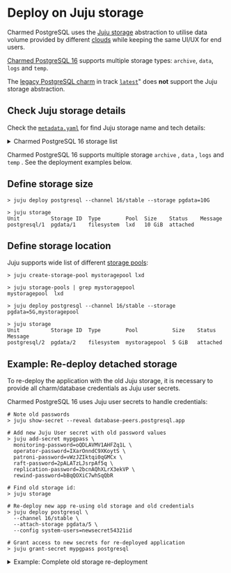 # Deploy on Juju storage

Charmed PostgreSQL uses the [Juju storage](https://documentation.ubuntu.com/juju/3.6/reference/storage/) abstraction to utilise data volume provided by different [clouds](https://documentation.ubuntu.com/juju/3.6/reference/cloud/#cloud) while keeping the same UI/UX for end users.

[Charmed PostgreSQL 16](https://charmhub.io/postgresql?channel=16/stable) supports multiple storage types: `archive`, `data`, `logs` and `temp`.

The [legacy PostgreSQL charm](/explanation/charm-versions/legacy-charm) in track [`latest`](https://charmhub.io/postgresql?channel=latest/stable)" does **not** support the Juju storage abstraction.

## Check Juju storage details

Check the [`metadata.yaml`](https://github.com/canonical/postgresql-operator/blob/16/edge/metadata.yaml) for find Juju storage name and tech details:

<details><summary>Charmed PostgreSQL 16 storage list</summary>

```text
storage:
  archive:
    type: filesystem
    location: /var/snap/charmed-postgresql/common/data/archive
  data:
    type: filesystem
    location: /var/snap/charmed-postgresql/common/var/lib/postgresql
  logs:
    type: filesystem
    location: /var/snap/charmed-postgresql/common/data/logs
  temp:
    type: filesystem
    location: /var/snap/charmed-postgresql/common/data/temp
```
</details>

Charmed PostgreSQL 16 supports multiple storage `archive` , `data` , `logs` and `temp` . See the deployment examples below.

## Define storage size

```text
> juju deploy postgresql --channel 16/stable --storage pgdata=10G

> juju storage
Unit          Storage ID  Type        Pool  Size    Status    Message
postgresql/1  pgdata/1    filesystem  lxd   10 GiB  attached  
```

## Define storage location

Juju supports wide list of different [storage pools](https://bobcares.com/blog/lxd-create-storage-pool/):

```text
> juju create-storage-pool mystoragepool lxd

> juju storage-pools | grep mystoragepool
mystoragepool  lxd       

> juju deploy postgresql --channel 16/stable --storage pgdata=5G,mystoragepool

> juju storage
Unit          Storage ID  Type        Pool           Size    Status    Message
postgresql/2  pgdata/2    filesystem  mystoragepool  5 GiB   attached  
```

## Example: Re-deploy detached storage

To re-deploy the application with the old Juju storage, it is necessary to provide all charm/database credentials as Juju user secrets. 

Charmed PostgreSQL 16 uses Juju user secrets to handle credentials:
<!--TODO: separate commands-->

```text
# Note old passwords
> juju show-secret --reveal database-peers.postgresql.app

# Add new Juju User secret with old password values
> juju add-secret mypgpass \
  monitoring-password=oQDLAVMV1AHFZq1L \
  operator-password=IXarOnndC9XKoytS \
  patroni-password=vWzJZIktqi0qGMCx \
  raft-password=2pALATzLJsrpAf5q \
  replication-password=2bcnAQhXLrX3ekVP \
  rewind-password=bBqQOXiC7whSqQbR

# Find old storage id:
> juju storage

# Re-deploy new app re-using old storage and old credentials
> juju deploy postgresql \
  --channel 16/stable \
  --attach-storage pgdata/5 \
  --config system-users=newsecret54321id

# Grant access to new secrets for re-deployed application
> juju grant-secret mypgpass postgresql
```

<details><summary>Example: Complete old storage re-deployment</summary>

Prepare the test data to restore later:
```text
# Add a new model
> juju add-model teststorage

# Deploy the new postgresql to dump storage with credentials
> juju deploy postgresql --channel 16/stable --storage pgdata=5Gcompleted
Deployed "postgresql" from charm-hub charm "postgresql", revision 613 in channel 16/stable on ubuntu@24.04/stable

# Wait for deployment completed:
> juju status
...
Unit           Workload  Agent  Machine  Public address  Ports     Message
postgresql/0*  active    idle   0        10.189.210.99   5432/tcp  Primary

# Reveal the Juju secrets for the simpliest DB access:
> juju show-secret --reveal database-peers.postgresql.app
d09v83poie738j7af4n0:
  revision: 2
  checksum: 9e28910800d4dd94cd655d5d5f49a9bb7e4b7fbf6dde232328e4f6734c7bdf84
  owner: postgresql
  label: database-peers.postgresql.app
  created: 2025-05-01T22:22:07Z
  updated: 2025-05-01T22:22:10Z
  content:
    monitoring-password: 6inFApK8IyJuJ6LG
    operator-password: I8mkza6vIhD2w1Rh
    patroni-password: JAYSlB3mQXi9g4fc
    raft-password: eFWUOCYb1lIOpGuM
    replication-password: SFBx8OL9XxXiWwcC
    rewind-password: 92xT4yTniiG7OEch

# Create a test data
> PGPASSWORD=I8mkza6vIhD2w1Rh psql -h 10.189.210.99 -U operator -d postgres -c "create table a (id int);"                                                                              
CREATE TABLE
> PGPASSWORD=I8mkza6vIhD2w1Rh psql -h 10.189.210.99 -U operator -d postgres -c "\d"
        List of relations
 Schema | Name | Type  |  Owner   
--------+------+-------+----------
 public | a    | table | operator
(1 row)

# Check the storage status
> juju storage
Unit          Storage ID  Type        Pool  Size     Status    Message
postgresql/0  pgdata/0    filesystem  lxd   5.0 GiB  attached  

# Remove the old application keeping the storage:
> juju remove-application postgresql --destroy-storage=false
WARNING This command will perform the following actions:
will remove application postgresql
- will remove unit postgresql/0
- will detach storage pgdata/0
Continue [y/N]? y

# Check the status (app and secrets are gone, but storage stays):
> juju status
Model        Controller  Cloud/Region         Version  SLA          Timestamp
teststorage  lxd         localhost/localhost  3.6.5    unsupported  00:28:44+02:00

Model "admin/teststorage" is empty.

> juju secrets
ID  Name  Owner  Rotation  Revision  Last updated

> juju storage
Unit  Storage ID  Type        Pool  Size     Status    Message
      pgdata/0    filesystem  lxd   5.0 GiB  detached  
```

Re-deploy the postgresql application reusing storage `pgdata/0 `:
```text
# Create a new Juju User secret
> juju add-secret mypgpass \
    monitoring-password=6inFApK8IyJuJ6LG \
    operator-password=I8mkza6vIhD2w1Rh \
    patroni-password=JAYSlB3mQXi9g4fc \
    raft-password=eFWUOCYb1lIOpGuM \
    replication-password=SFBx8OL9XxXiWwcC \
    rewind-password=92xT4yTniiG7OEch
secret:d09vcn1oie738j7af4ng

# Re-deploy app with old storage and old passwords
> juju deploy postgresql \
  --channel 16/stable \
  --attach-storage pgdata/0 \
  --config system-users=d09vcn1oie738j7af4ng
Deployed "postgresql" from charm-hub charm "postgresql", revision 613 in channel 16/stable on ubuntu@24.04/stable

# Grant new application access to manually created Juju User secret
> juju grant-secret mypgpass postgresql

# Wait for deployment 
> juju status
...
Unit           Workload  Agent  Machine  Public address  Ports     Message
postgresql/1*  active    idle   1        10.189.210.179  5432/tcp  Primary# Check the old data access once deployment completed (use new App IP!):
> PGPASSWORD=I8mkza6vIhD2w1Rh psql -h 10.189.210.179 -U operator -d postgres -c "\d"
        List of relations
 Schema | Name | Type  |  Owner   
--------+------+-------+----------
 public | a    | table | operator
(1 row)

# Old storage re-used:
> juju storage
Unit          Storage ID  Type        Pool  Size     Status    Message
postgresql/1  pgdata/0    filesystem  lxd   5.0 GiB  attached  
```
</details>

